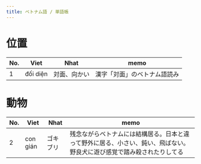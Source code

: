 ```yaml
---
title: ベトナム語 / 単語帳
---
```


位置
================================================================================

| No. | Viet     | Nhat | memo |
| --- | -------- | ---- | ---- |
| 1   | đối diện | 対面、向かい     |   漢字「対面」のベトナム語読み   |



動物
================================================================================


| No. | Viet     | Nhat     | memo |
| --- | -------- | -------- | ---- |
| 2   | con gián | ゴキブリ | 残念ながらベトナムには結構居る。日本と違って野外に居る、小さい、鈍い、飛ばない。野良犬に遊び感覚で踏み殺されたりしてる     |

